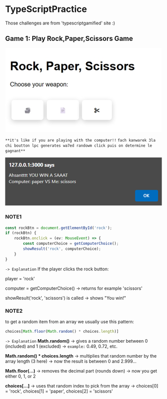 # TypeScriptPractice
Those challenges are from 'typescriptgamified' site :)
## Game 1: **Play Rock,Paper,Scissors Game**
![Alt Text](Challenge1/images/image.jpeg)

`**it's like if you are playing with the computer!!`
`fach kanwarek 3la chi boutton lpc generates wa7ed randowm click puis on determine le gagnant**`

![Alt Text](Challenge1/images/image1.png)

### NOTE1
```ts
const rockBtn = document.getElementById('rock');
if (rockBtn) {
    rockBtn.onclick = (ev: MouseEvent) => {
        const computerChoice = getComputerChoice();
        showResult('rock', computerChoice);
    }
}
```
`-> Explanation`
If the player clicks the rock button:

player = 'rock'

computer = getComputerChoice() → returns for example 'scissors'

showResult('rock', 'scissors') is called → shows "You win!"
### NOTE2
to get a random item from an array we usually use this pattern:
```ts
choices[Math.floor(Math.random() * choices.length)]
```
`-> Explanation`
**Math.random()**
→ gives a random number between 0 (included) and 1 (excluded)
→ `example:` 0.49, 0.72, etc.

**Math.random() * choices.length**
→ multiplies that random number by the array length (3 here)
→ now the result is between 0 and 2.999...

**Math.floor(...)**
→ removes the decimal part (rounds down)
→ now you get either 0, 1, or 2

**choices[...]**
→ uses that random index to pick from the array
→ choices[0] = 'rock', choices[1] = 'paper', choices[2] = 'scissors'